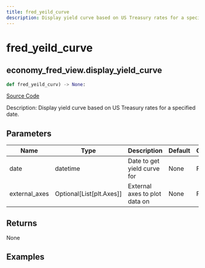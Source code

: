 ```yaml
---
title: fred_yeild_curve
description: Display yield curve based on US Treasury rates for a specified date.
---
```

# fred_yeild_curve

## economy_fred_view.display_yield_curve

```python
def fred_yeild_curv) -> None:
```
[Source Code](https://github.com/OpenBB-finance/OpenBBTerminal/tree/main/openbb_terminal/decorators.py#L176)

Description: Display yield curve based on US Treasury rates for a specified date.

## Parameters

| Name | Type | Description | Default | Optional |
| ---- | ---- | ----------- | ------- | -------- |
| date | datetime | Date to get yield curve for | None | False |
| external_axes | Optional[List[plt.Axes]] | External axes to plot data on | None | False |

## Returns

None

## Examples

